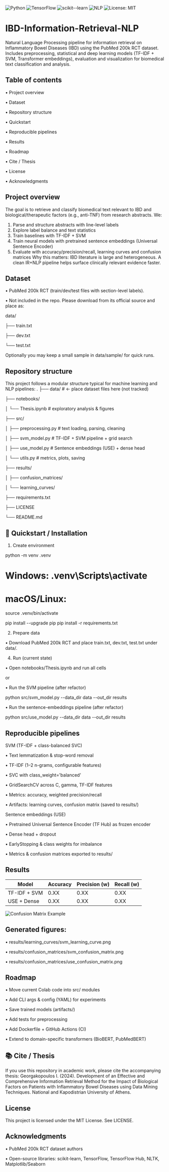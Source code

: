 ![Python](https://img.shields.io/badge/Python-3.10+-blue.svg)
![TensorFlow](https://img.shields.io/badge/TensorFlow-2.x-orange.svg)
![scikit--learn](https://img.shields.io/badge/scikit--learn-ML-yellow.svg)
![NLP](https://img.shields.io/badge/NLP-Biomedical-green.svg)
![License: MIT](https://img.shields.io/badge/License-MIT-lightgrey.svg)

# IBD-Information-Retrieval-NLP
Natural Language Processing pipeline for information retrieval on Inflammatory Bowel Diseases (IBD) using the PubMed 200k RCT dataset. Includes preprocessing, statistical and deep learning models (TF-IDF + SVM, Transformer embeddings), evaluation and visualization for biomedical text classification and analysis.
## Table of contents

•	Project overview

•	Dataset

•	Repository structure

•	Quickstart

•	Reproducible pipelines

•	Results

•	Roadmap

•	Cite / Thesis

•	License

•	Acknowledgments

## Project overview

The goal is to retrieve and classify biomedical text relevant to IBD and biological/therapeutic factors (e.g., anti-TNF) from research abstracts.
We:
1.	Parse and structure abstracts with line-level labels
2.	Explore label balance and text statistics
3.	Train baselines with TF-IDF + SVM
4.	Train neural models with pretrained sentence embeddings (Universal Sentence Encoder)
5.	Evaluate with accuracy/precision/recall, learning curves and confusion matrices
Why this matters: IBD literature is large and heterogeneous.
A clean IR+NLP pipeline helps surface clinically relevant evidence faster.

## Dataset

•	PubMed 200k RCT (train/dev/test files with section-level labels).

•	Not included in the repo. Please download from its official source and place as:

data/

├── train.txt

├── dev.txt

└── test.txt

Optionally you may keep a small sample in data/sample/ for quick runs.

## Repository structure

This project follows a modular structure typical for machine learning and NLP pipelines:
.
├── data/                     # <- place dataset files here (not tracked)

├── notebooks/

│   └── Thesis.ipynb          # exploratory analysis & figures

├── src/

│   ├── preprocessing.py      # text loading, parsing, cleaning

│   ├── svm_model.py          # TF-IDF + SVM pipeline + grid search

│   ├── use_model.py          # Sentence embeddings (USE) + dense head

│   └── utils.py              # metrics, plots, saving

├── results/

│   ├── confusion_matrices/

│   └── learning_curves/

├── requirements.txt

├── LICENSE

└── README.md


## 🚀 Quickstart / Installation

1) Create environment
   
python -m venv .venv
# Windows: .venv\Scripts\activate
# macOS/Linux:
source .venv/bin/activate

pip install --upgrade pip
pip install -r requirements.txt

2) Prepare data

•	Download PubMed 200k RCT and place train.txt, dev.txt, test.txt under data/.

4) Run (current state)
   
•	Open notebooks/Thesis.ipynb and run all cells

or

•	Run the SVM pipeline (after refactor)

python src/svm_model.py --data_dir data --out_dir results

•	Run the sentence-embeddings pipeline (after refactor)

python src/use_model.py --data_dir data --out_dir results



## Reproducible pipelines

SVM (TF-IDF + class-balanced SVC)

•	Text lemmatization & stop-word removal

•	TF-IDF (1–2 n-grams, configurable features)

•	SVC with class_weight='balanced'

•	GridSearchCV across C, gamma, TF-IDF features

•	Metrics: accuracy, weighted precision/recall

•	Artifacts: learning curves, confusion matrix (saved to results/)

Sentence embeddings (USE)

•	Pretrained Universal Sentence Encoder (TF Hub) as frozen encoder

•	Dense head + dropout

•	EarlyStopping & class weights for imbalance

•	Metrics & confusion matrices exported to results/

## Results

| Model        | Accuracy | Precision (w) | Recall (w) |
| ------------ | -------- | ------------- | ---------- |
| TF-IDF + SVM | 0.XX     | 0.XX          | 0.XX       |
| USE + Dense  | 0.XX     | 0.XX          | 0.XX       |

![Confusion Matrix Example](results/confusion_matrices/svm_confusion_matrix.png)


## Generated figures:

•	results/learning_curves/svm_learning_curve.png

•	results/confusion_matrices/svm_confusion_matrix.png

•	results/confusion_matrices/use_confusion_matrix.png

## Roadmap

•	Move current Colab code into src/ modules

•	Add CLI args & config (YAML) for experiments

•	Save trained models (artifacts/)

•	Add tests for preprocessing

•	Add Dockerfile + GitHub Actions (CI)

•	Extend to domain-specific transformers (BioBERT, PubMedBERT)

## 📚 Cite / Thesis

If you use this repository in academic work, please cite the accompanying thesis:
Georgakopoulos I. (2024). Development of an Effective and Comprehensive Information Retrieval Method for the Impact of Biological Factors on Patients with Inflammatory Bowel Diseases using Data Mining Techniques. National and Kapodistrian University of Athens.

## License

This project is licensed under the MIT License. See LICENSE.

## Acknowledgments

•	PubMed 200k RCT dataset authors

•	Open-source libraries: scikit-learn, TensorFlow, TensorFlow Hub, NLTK, Matplotlib/Seaborn

